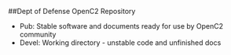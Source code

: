 ##Dept of Defense OpenC2 Repository

* Pub: Stable software and documents ready for use by OpenC2 community
* Devel: Working directory - unstable code and unfinished docs